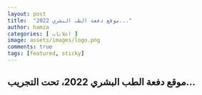 ```yaml
---
layout: post
title:  "موقع دفعة الطب البشري 2022..."
author: hamza
categories: [ اعلانات ]
image: assets/images/logo.png
comments: true
tags: [featured, sticky]
---
```


## موقع دفعة الطب البشري 2022، تحت التجريب...
